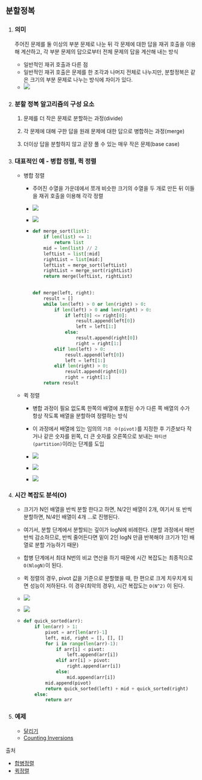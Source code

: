 ## 분할정복

1. ### 의미

   주어진 문제를 둘 이상의 부분 문제로 나눈 뒤 각 문제에 대한 답을 재귀 호출을 이용해 계산하고, 각 부분 문제의 답으로부터 전체 문제의 답을 계산해 내는 방식

    - 일반적인 재귀 호출과 다른 점
    - 일반적인 재귀 호출은 문제를 한 조각과 나머지 전체로 나누지만, 분할정복은 같은 크기의 부분 문제로 나누는 방식에 차이가 있다.
    - ![](../../img/theory/03-DivideAndConquer/difference-recur-divconq.png)




2. ### 분할 정복 알고리즘의 구성 요소

   1. 문제를 더 작은 문제로 분할하는 과정(divide)

   2. 각 문제에 대해 구한 답을 원래 문제에 대한 답으로 병합하는 과정(merge)

   3. 더이상 답을 분할하지 않고 곧장 풀 수 있는 매우 작은 문제(base case)

       


3. ### 대표적인 예 - 병합 정렬, 퀵 정렬

   - 병합 정렬

     - 주어진 수열을 가운데에서 쪼개 비슷한 크기의 수열을 두 개로 만든 뒤 이들을 재귀 호출을 이용해 각각 정렬

     - ![](../../img/theory/03-DivideAndConquer/mergesort-first.png)

     - ![](../../img/theory/03-DivideAndConquer/mergesort-second.png)

     - ```python
       def merge_sort(list):
           if len(list) <= 1:
               return list
           mid = len(list) // 2
           leftList = list[:mid]
           rightList = list[mid:]
           leftList = merge_sort(leftList)
           rightList = merge_sort(rightList)
           return merge(leftList, rightList)
        
       
       def merge(left, right):
           result = []
           while len(left) > 0 or len(right) > 0:
               if len(left) > 0 and len(right) > 0:
                   if left[0] <= right[0]:
                       result.append(left[0])
                       left = left[1:]
                   else:
                       result.append(right[0])
                       right = right[1:]
               elif len(left) > 0:
                   result.append(left[0])
                   left = left[1:]
               elif len(right) > 0:
                   result.append(right[0])
                   right = right[1:]
           return result
       ```  

   

   - 퀵 정렬

     - 병합 과정이 필요 없도록 한쪽의 배열에 포함된 수가 다른 쪽 배열의 수가 항상 작도록 배열을 분할하여 정렬하는 방식

     - 이 과정에서 배열에 있는 임의의 `기준 수(pivot)`를 지정한 후 기준보다 작거나 같은 숫자를 왼쪽, 더 큰 숫자를 오른쪽으로 보내는 `파티션(partition)`이라는 단계를 도입

     - ![](../../img/theory/03-DivideAndConquer/quick-first.png)

     - ![](../../img/theory/03-DivideAndConquer/quick-second.png)

     - ![](../../img/theory/03-DivideAndConquer/quick-third.png)




4. ### 시간 복잡도 분석(O)

   - 크기가 N인 배열을 반씩 분할 한다고 하면, N/2인 배열이 2개, 여기서 또 반씩 분할하면, N/4인 배열이 4개 ...로 진행된다.

   - 여기서, 분할 단계에서 분할되는 깊이가 logN에 비례한다. (분할 과정에서 매번 반씩 감소하므로, 반씩 줄어든다면 밑이 2인 logN 만큼 반복해야 크기가 1인 배열로 분할 가능하기 때문)

   - 합병 단계에서 최대 N번의 비교 연산을 하기 때문에 시간 복잡도는 최종적으로 `O(NlogN)`이 된다.

   - 퀵 정렬의 경우, pivot 값을 기준으로 분할했을 때, 한 편으로 크게 치우치게 되면 성능이 저하된다. 이 경우(최악의 경우), 시간 복잡도는 `O(N^2)` 이 된다.

   - ![](../../img/theory/03-DivideAndConquer/time-complex-first.png)

   - ![](../../img/theory/03-DivideAndConquer/time-complex-second.png)

   - ```python
     def quick_sorted(arr):
         if len(arr) > 1:
             pivot = arr[len(arr)-1]
             left, mid, right = [], [], []
             for i in range(len(arr)-1):
                 if arr[i] < pivot:
                     left.append(arr[i])
                 elif arr[i] > pivot:
                     right.append(arr[i])
                 else:
                     mid.append(arr[i])
             mid.append(pivot)
             return quick_sorted(left) + mid + quick_sorted(right)
         else:
             return arr
     ```

   

5. ### 예제

   - [달리기](https://www.acmicpc.net/problem/2517)
   - [Counting Inversions](https://www.acmicpc.net/problem/10090)


출처
   - [합병정렬](https://gmlwjd9405.github.io/2018/05/08/algorithm-merge-sort.html)
   - [퀵정렬](https://gmlwjd9405.github.io/2018/05/10/algorithm-quick-sort.html)
